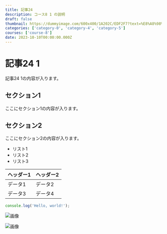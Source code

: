 ```yaml
---
title: 記事24
description: コース8 1 の説明
draft: false
thumbnail: https://dummyimage.com/600x400/1A202C/EDF2F7?text=%E8%A8%98%E4%BA%8B24
categories: ['category-0', 'category-4', 'category-5']
courses: ['course-8']
date: 2023-10-10T00:00:00.000Z
---
```


# 記事24 1

記事24 1の内容が入ります。

## セクション1
ここにセクション1の内容が入ります。

## セクション2
ここにセクション2の内容が入ります。

- リスト1
- リスト2
- リスト3

| ヘッダー1 | ヘッダー2 |
| --------- | --------- |
| データ1   | データ2   |
| データ3   | データ4   |

```javascript
console.log('Hello, world!');
```


![画像](https://dummyimage.com/320x180/2D3748/F5F7FA?text=%E8%A8%98%E4%BA%8B24+1)

![画像](https://dummyimage.com/640x360/1A202C/EDF2F7?text=%E8%A8%98%E4%BA%8B24+1)